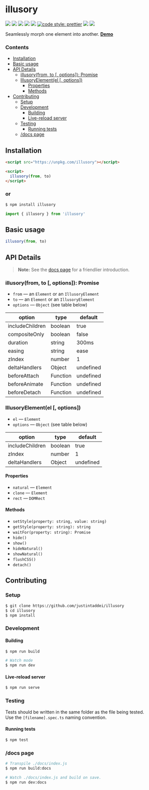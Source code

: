 # illusory <!-- omit in toc -->

![](https://img.shields.io/github/workflow/status/justintaddei/illusory/Tests/master?logo=github)
![](https://img.shields.io/github/issues-raw/justintaddei/illusory.svg?style=flat)
![](https://img.shields.io/npm/v/illusory.svg?style=flat)
![](https://img.shields.io/npm/dt/illusory.svg?style=flat)
![](https://img.shields.io/npm/l/illusory.svg?style=flat)
[![code style: prettier](https://img.shields.io/badge/code_style-prettier-ff69b4.svg?style=flat)](https://github.com/prettier/prettier)
![](https://img.shields.io/github/languages/top/justintaddei/illusory.svg?colorB=blue&style=flat)
![](https://img.shields.io/badge/status-awesome-red.svg?style=flat)

Seamlessly morph one element into another. [**Demo**](https://justintaddei.github.io/illusory/)

### Contents

- [Installation](#installation)
- [Basic usage](#basic-usage)
- [API Details](#api-details)
  - [illusory(from, to [, options]): Promise](#illusoryfrom-to--options-promise)
  - [IllusoryElement(el [, options])](#illusoryelementel--options)
    - [Properties](#properties)
    - [Methods](#methods)
- [Contributing](#contributing)
  - [Setup](#setup)
  - [Development](#development)
    - [Building](#building)
    - [Live-reload server](#live-reload-server)
  - [Testing](#testing)
    - [Running tests](#running-tests)
  - [/docs page](#docs-page)

## Installation

```html
<script src="https://unpkg.com/illusory"></script>

<script>
  illusory(from, to)
</script>
```

### or <!-- omit in toc -->

```sh
$ npm install illusory
```

```js
import { illusory } from 'illusory'
```


## Basic usage

```js
illusory(from, to)
```


## API Details
> **Note:** See the [docs page](https://justintaddei.github.io/illusory/) for a friendlier introduction.


### illusory(from, to [, options]): Promise

- `from` — an `Element` or an `IllusoryElement`
- `to` — an `Element` or an `IllusoryElement`
- `options` — `Object` (see table below)

| option          | type     | default   |
| --------------- | -------- | --------- |
| includeChildren | boolean  | true      |
| compositeOnly   | boolean  | false     |
| duration        | string   | 300ms     |
| easing          | string   | ease      |
| zIndex          | number   | 1         |
| deltaHandlers   | Object   | undefined |
| beforeAttach    | Function | undefined |
| beforeAnimate   | Function | undefined |
| beforeDetach    | Function | undefined |

### IllusoryElement(el [, options])

- `el` — `Element`
- `options` — `Object` (see table below)

| option          | type    | default   |
| --------------- | ------- | --------- |
| includeChildren | boolean | true      |
| zIndex          | number  | 1         |
| deltaHandlers   | Object  | undefined |

#### Properties

- `natural` — `Element`
- `clone` — `Element`
- `rect` — `DOMRect`
  
#### Methods

- `setStyle(property: string, value: string)`
- `getStyle(property: string): string`
- `waitFor(property: string): Promise`
- `hide()`
- `show()`
- `hideNatural()`
- `showNatural()`
- `flushCSS()`
- `detach()`


## Contributing

### Setup
```sh
$ git clone https://github.com/justintaddei/illusory
$ cd illusory
$ npm install
```

### Development

#### Building
```sh
$ npm run build

# Watch mode
$ npm run dev
```

#### Live-reload server
```sh
$ npm run serve
```

### Testing

Tests should be written in the same folder as the file being tested.  
Use the `[filename].spec.ts` naming convention.

#### Running tests

```sh
$ npm test
```

### /docs page

```sh
# Transpile ./docs/index.js
$ npm run build:docs

# Watch ./docs/index.js and build on save.
$ npm run dev:docs
```

